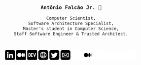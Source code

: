 <div align='center'>

<h3><samp><strong>Antônio Falcão Jr.</strong> 👋 </samp></h3>

<p> <samp>Computer Scientist, <br> Software Architecture Specialist, <br> Master's student in Computer Science, <br> Staff Software Engineer & Trusted Architect. </samp></p>

  <br>

[![](img/linkedin.png)](https://br.linkedin.com/#gh-light-mode-only)
[![](img/medium.png)](https://antoniofalcaojr.medium.com/#gh-light-mode-only)
[![](img/dev.png)](https://dev.to/antoniofalcao/#gh-light-mode-only)
[![](img/web.png)](https://antoniofalcao.github.io/#gh-light-mode-only)
[![](img/twitter.png)](https://twitter.com/AntonioFalcaoJr/#gh-light-mode-only)
[![](img/mail.png)](mailto:arfj@edu.univali.br/#gh-light-mode-only)
[![](img/linkedin-light.png)](https://br.linkedin.com/#gh-dark-mode-only)
[![](img/medium-light.png)](https://antoniofalcaojr.medium.com/#gh-dark-mode-only)
[![](img/dev-light.png)](https://dev.to/antoniofalcao/#gh-dark-mode-only)
[![](img/web-light.png)](https://antoniofalcao.github.io/#gh-dark-mode-only)
[![](img/twitter-light.png)](https://twitter.com/AntonioFalcaoJr/#gh-dark-mode-only)
[![](img/mail-light.png)](mailto:arfj@edu.univali.br/#gh-dark-mode-only)

</div>
